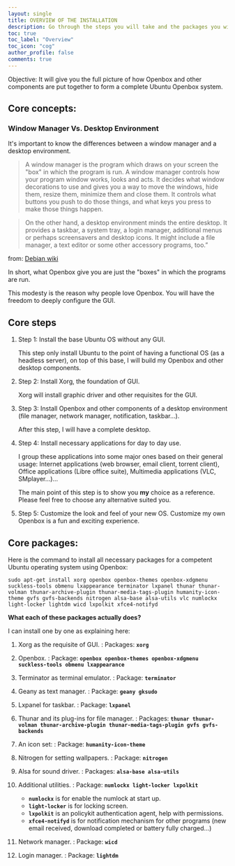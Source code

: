```yaml
---
layout: single
title: OVERVIEW OF THE INSTALLATION
description: Go through the steps you will take and the packages you will install.
toc: true
toc_label: "Overview"
toc_icon: "cog"
author_profile: false
comments: true
---
```


Objective: It will give you the full picture of how Openbox and other components are put together to form a complete Ubuntu Openbox system.

## Core concepts:
### Window Manager Vs. Desktop Environment

It's important to know the differences between a window manager and a desktop environment.

>A window manager is the program which draws on your screen the "box" in which the program is run. A window manager controls how your program window works, looks and acts. It decides what window decorations to use and gives you a way to move the windows, hide them, resize them, minimize them and close them. It controls what buttons you push to do those things, and what keys you press to make those things happen.

>On the other hand, a desktop environment minds the entire desktop. It provides a taskbar, a system tray, a login manager, additional menus or perhaps screensavers and desktop icons. It might include a file manager, a text editor or some other accessory programs, too.”

from: [Debian wiki](https://wiki.debian.org/Openbox/ "Openbox documentation on Debian's wiki")

In short, what Openbox give you are just the "boxes" in which the programs are run. 

This modesty is the reason why people love Openbox. You will have the freedom to deeply configure the GUI.

## Core steps

1. Step 1: Install the base Ubuntu OS without any GUI.

	This step only install Ubuntu to the point of having a functional OS (as a headless server), on top of this base, I will build my Openbox and other desktop components.

2. Step 2: Install Xorg, the foundation of GUI.

	Xorg will install graphic driver and other requisites for the GUI.

3. Step 3: Install Openbox and other components of a desktop environment (file manager, network manager, notification, taskbar...).  	

	After this step, I will have a complete desktop.

4. Step 4: Install necessary applications for day to day use.

	I group these applications into some major ones based on their general usage: Internet applications (web browser, email client, torrent client), Office applications (Libre office suite), Multimedia applications (VLC, SMplayer...)...

	The main point of this step is to show you **my** choice as a reference. Please feel free to choose any alternative suited you.

5. Step 5: Customize the look and feel of your new OS.
  Customize my own Openbox is a fun and exciting experience.

## Core packages:

Here is the command to install all necessary packages for a competent Ubuntu operating system using Openbox:

```
sudo apt-get install xorg openbox openbox-themes openbox-xdgmenu suckless-tools obmenu lxappearance terminator lxpanel thunar thunar-volman thunar-archive-plugin thunar-media-tags-plugin humanity-icon-theme gvfs gvfs-backends nitrogen alsa-base alsa-utils vlc numlockx light-locker lightdm wicd lxpolkit xfce4-notifyd
```

**What each of these packages actually does?**

I can install one by one as explaining here:

1. Xorg as the requisite of GUI.
:	Packages: **`xorg`**

2. Openbox.
: Package: **`openbox openbox-themes openbox-xdgmenu suckless-tools obmenu lxappearance`**

3. Terminator as terminal emulator.
: Package: **`terminator`**

4. Geany as text manager.
: Package: **`geany gksudo`**

5. Lxpanel for taskbar.
: Package: **`lxpanel`**

6. Thunar and its plug-ins for file manager.
: Packages: **`thunar thunar-volman thunar-archive-plugin thunar-media-tags-plugin gvfs gvfs-backends`**

7. An icon set:
: Package: **`humanity-icon-theme`**

8. Nitrogen for setting wallpapers.
: Package: **`nitrogen`**

9. Alsa for sound driver.
: Packages: **`alsa-base alsa-utils`**

10. Additional utilities.
: Package: **`numlockx light-locker lxpolkit`**  

	* **`numlockx`** is for enable the numlock at start up.
	* **`light-locker`** is for locking screen.  
	* **`lxpolkit`** is an policykit authentication agent, help with permissions.
	* **`xfce4-notifyd`** is for notification mechanism for other programs (new email received, download completed or battery fully charged...)

11. Network manager.
: Package: **`wicd`**

12. Login manager.
: Package: **`lightdm`**
